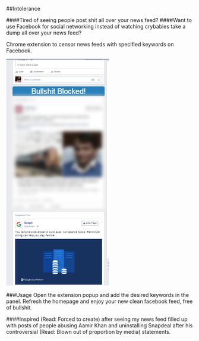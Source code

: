 ##Intolerance

####Tired of seeing people post shit all over your news feed?
####Want to use Facebook for social networking instead of watching crybabies take a dump all over your news feed? 

Chrome extension to censor news feeds with specified keywords on Facebook.

![Alt text](screenshot-1.png?raw=true "Block bullshit and horseshit from your facebook feed")

###Usage
Open the extension popup and add the desired keywords in the panel.
Refresh the homepage and enjoy your new clean facebook feed, free of bullshit.


####Inspired (Read: Forced to create) after seeing my news feed filled up with posts of people abusing Aamir Khan and uninstalling Snapdeal after his controversial (Read: Blown out of proportion by media) statements.